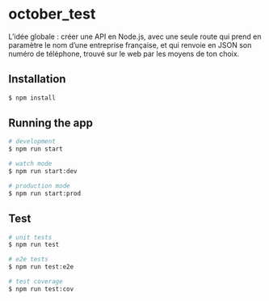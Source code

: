 # october_test
L’idée globale : créer une API en Node.js, avec une seule route qui prend en paramètre le nom d’une entreprise française, et qui renvoie en JSON son numéro de téléphone, trouvé sur le web par les moyens de ton choix.


## Installation

```bash
$ npm install
```

## Running the app

```bash
# development
$ npm run start

# watch mode
$ npm run start:dev

# production mode
$ npm run start:prod
```

## Test

```bash
# unit tests
$ npm run test

# e2e tests
$ npm run test:e2e

# test coverage
$ npm run test:cov
```
